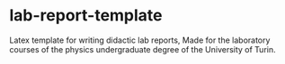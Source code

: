 # lab-report-template
Latex template for writing didactic lab reports, Made for the laboratory courses of the physics undergraduate degree of the University of Turin.
